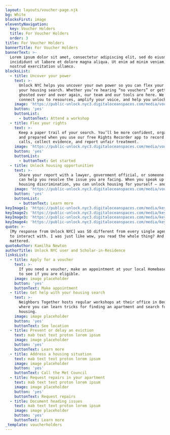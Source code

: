 ```yaml
---
layout: layouts/voucher-page.njk
bg: White
blocksFirst: image
eleventyNavigation:
  key: Voucher Holders
  title: For Voucher Holders
  order: 3
title: For Voucher Holders
bannerTitle: For Voucher Holders
bannerText: >-
  Lorem ipsum dolor sit amet, consectetur adipiscing elit, sed do eiusmod tempor
  incididunt ut labore et dolore magna aliqua. Ut enim ad minim veniam, quis
  nostrud exercitation ullamco.
blocksList:
  - title: Uncover your power
    text: >-
      Unlock NYC helps you uncover your own power so you can flex your rights on
      your housing search. Whether you’re hearing “no vouchers” or getting
      ghosted over and over again, our team and our tools are here. We can
      connect you to resources, amplify your voice, and help you unlock housing.
    image: 'https://public-unlock.nyc3.digitaloceanspaces.com/media/voucher-1.png'
    button: 'yes'
    buttonList:
      - buttonText: Attend a workshop
  - title: Flex your rights
    text: >-
      Keep a paper trail of your search. You’ll be more confident, organized,
      and prepared when you use our free Rights Recorder app to record phone
      calls, collect evidence, and report unfair treatment.
    image: 'https://public-unlock.nyc3.digitaloceanspaces.com/media/voucher-2.png'
    button: 'yes'
    buttonList:
      - buttonText: Get started
  - title: Unlock housing opportunities
    text: >-
      Share your report with a lawyer, government official, or someone else who
      can help you resolve the issue you are facing. When you speak up about
      housing discrimination, you can unlock housing for yourself – and others.
    image: 'https://public-unlock.nyc3.digitaloceanspaces.com/media/vouhcer-3.png'
    button: 'yes'
    buttonList:
      - buttonText: Learn more
keyImage1: 'https://public-unlock.nyc3.digitaloceanspaces.com/media/key1.png'
keyImage2: 'https://public-unlock.nyc3.digitaloceanspaces.com/media/key2.png'
keyImage3: 'https://public-unlock.nyc3.digitaloceanspaces.com/media/key3.png'
keyImage4: 'https://public-unlock.nyc3.digitaloceanspaces.com/media/key4.png'
quote: >-
  [My response from Unlock NYC] was SO different from every single agency I had
  to interact with. I was just like wow, you read the whole thing? And that
  mattered.
quoteAuthor: Kamilha Newton
authorTitle: Unlock NYC user and Scholar-in-Residence
linksList:
  - title: Apply for a voucher
    text: >-
      If you need a voucher, make an appointment at your local Homebase location
      to see if you are eligible.
    image: image placeholder
    button: 'yes'
    buttonText: Make appointment
  - title: Get help with your housing search
    text: >-
      Neighbors Together hosts regular workshops at their office in Bed-Stuy
      where you can learn tricks for finding an apartment and search for
      housing.
    image: image placeholder
    button: 'yes'
    buttonText: See location
  - title: Prevent or delay an eviction
    text: mab text text proton lorem ipsum
    image: image placeholder
    button: 'yes'
    buttonText: Learn more
  - title: Address a housing situation
    text: mab text text proton lorem ipsum
    image: image placeholder
    button: 'yes'
    buttonText: Call the Met Council
  - title: Request repairs in your apartment
    text: mab text text proton lorem ipsum
    image: image placeholder
    button: 'yes'
    buttonText: Request repairs
  - title: Document heading issues
    text: mab text text proton lorem ipsum
    image: image placeholder
    button: 'yes'
    buttonText: Learn more
_template: voucherholders
---
```


